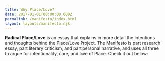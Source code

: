 ```yaml
---
title: Why Place/Love?
date: 2017-01-01T00:00:00.000Z
permalink: /manifesto/index.html
layout: layouts/manifesto.njk
---
```

**Radical Place/Love** is an essay that explains in more detail the intentions and thoughts behind the Place/Love Project. The Manifesto is part research essay, part literary criticism, and part personal narrative, and uses all three to argue for intentionality, care, and love of Place. Check it out below: